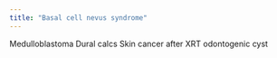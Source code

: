 ```yaml
---
title: "Basal cell nevus syndrome"
---
```

Medulloblastoma
Dural calcs
Skin cancer after XRT
odontogenic cyst

